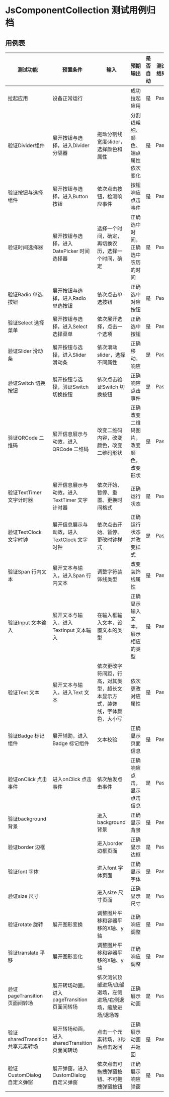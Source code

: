 # JsComponentCollection 测试用例归档

## 用例表

| 测试功能                             | 预置条件                            | 输入                                     | 预期输出                | 是否自动         | 测试结果            |
|----------------------------------|---------------------------------|------------------------------------|---------------------|--------------|-----------------|
| 拉起应用                             | 	设备正常运行                         | 		                                     | 成功拉起应用              | 是            |Pass|
| 验证Divider组件                      | 展开按钮与选择，进入Divider分隔器            | 拖动分割线宽度slider，选择颜色和属性                  | 分割线粗细、颜色、端点属性依次变化   | 是            | Pass |
| 验证按钮与选择组件                        | 展开按钮与选择，进入Button按钮              | 依次点击按钮，检测响应事件                          | 按钮响应点击事件            | 是            | Pass |
| 验证时间选择器                          | 展开按钮与选择，进入DatePicker 时间选择器      | 选择一个时间，确定，再切换农历，选择一个时间，确定              | 正确选中时间，正确选中农历的时间    | 是            | Pass |
| 验证Radio 单选按钮                     | 展开按钮与选择，进入Radio 单选按钮            | 依次点击单选按钮                               | 正确选中对应按钮            | 是            | Pass |
| 验证Select 选择菜单                    | 展开按钮与选择，进入Select 选择菜单           | 依次展开选择，点击一个选项                          | 正确选中按钮              | 是            | Pass |
| 验证Slider 滑动条                     | 展开按钮与选择，进入Slider 滑动条            | 依次滑动slider，选择不同属性                      | 正确移动，响应             | 是            | Pass |
| 验证Switch 切换按钮                    | 展开按钮与选择，验证Switch 切换按钮           | 依次点击验证Switch 切换按钮                      | 正确响应点击事件            | 是            | Pass |
| 验证QRCode 二维码                     | 展开信息展示与动效，进入QRCode 二维码          | 改变二维码内容，改变颜色，改变二维码形状                   | 正确改变二维码图片，改变颜色，改变形状 | 是            | Pass |
| 验证TextTimer 文字计时器                | 展开信息展示与动效，进入TextTimer 文字计时器     | 依次开始、暂停、重置、更换时间格式                      | 正确运行状态              | 是            | Pass |
| 验证TextClock 文字时钟                 | 展开信息展示与动效，进入TextClock 文字时钟      | 依次点击开始、暂停、更改时钟样式                       | 正确运行状态并改变样式         | 是            | Pass |
| 验证Span 行内文本                      | 展开文本与输入，进入Span 行内文本             | 调整字符装饰线类型                              | 改变装饰线属性             | 是            | Pass |
| 验证Input 文本输入                     | 展开文本与输入，进入TextInput 文本输入        | 在输入框输入文本，设置文本的类型                       | 正确显示输入文本，展示相应的类型    | 是            | Pass |
| 验证Text 文本                        | 展开文本与输入，进入Text 文本               | 依次更改字符间距，行高，对其类型，超长文本显示方式，装饰线，字体颜色，大小写 | 依次更改对应属性            | 是            | Pass |
| 验证Badge 标记组件                     | 展开辅助，进入Badge 标记组件               | 文本校验                                   | 正确显示页面信息            | 是            | Pass |
| 验证onClick 点击事件                   | 进入onClick 点击事件                  | 依次触发点击事件                               | 正确响应点击，显示点击信息       | 是            | Pass |
| 验证background 背景                  |                                 | 进入background 背景                        | 正确显示背景              | 是            | Pass |
| 验证border 边框                      |                                 | 进入border 边框页面                          | 正确显示边框              | 是            | Pass |
| 验证font 字体                        |                                 | 进入font 字体页面                            | 正确显示字体              | 是            | Pass |
| 验证size 尺寸                        |                                 | 进入size 尺寸页面                            | 正确显示尺寸              | 是            | Pass |
| 验证rotate 旋转                      | 展开图形变换                          | 调整图片平移和容器平移的X轴、y轴                      | 正确响应调整              | 是            | Pass |
| 验证translate 平移                   | 展开图形变化                          | 调整图片平移和容器平移的X轴、y轴                      | 正确响应调整              | 是            | Pass |
| 验证pageTransition 页面间转场           | 展开转场动画，进入pageTransition 页面间转场   | 依次测试顶部进场/底部退场，左侧进场/右侧退场，缩放进场/退场等       | 正确展示动画              | 是            | Pass |
| 验证sharedTransition 共享元素转场        | 展开转场动画，进入sharedTransition 页面间转场 | 点击一个元素转场，3秒后点击返回                       | 正确展示动画并返回           | 是            | Pass |
| 验证CustomDialog 自定义弹窗             | 展开弹窗，进入CustomDialog 自定义弹窗       | 依次点击可拖拽弹窗按钮、不可拖拽弹窗按钮                   | 正确展示响应弹窗            | 是            | Pass |

